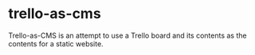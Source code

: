 trello-as-cms
=============

Trello-as-CMS is an attempt to use a Trello board and its contents as the contents for a static website.
